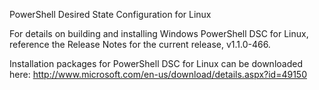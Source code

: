 PowerShell Desired State Configuration for Linux


For details on building and installing Windows PowerShell DSC for Linux, reference the Release Notes for the current release, v1.1.0-466.

Installation packages for PowerShell DSC for Linux can be downloaded here: http://www.microsoft.com/en-us/download/details.aspx?id=49150
